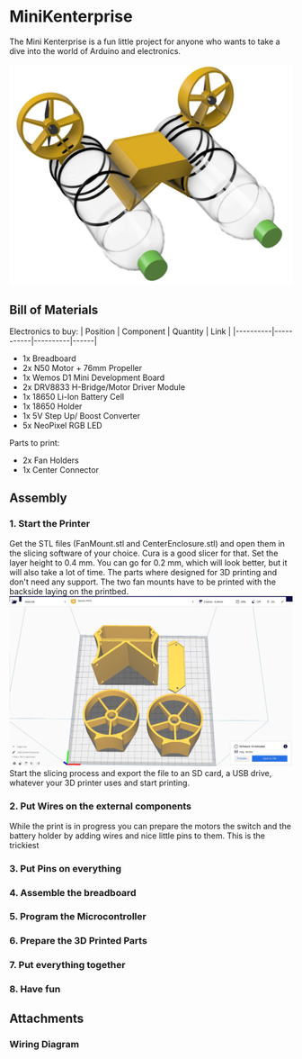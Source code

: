 # MiniKenterprise
The Mini Kenterprise is a fun little project for anyone who wants to take a dive into the world of Arduino and electronics.

![Rendering](images/MiniKenterprise_Rendering.JPG)


## Bill of Materials
Electronics to buy:
| Position | Component | Quantity | Link |
|----------|-----------|----------|------|
- 1x Breadboard
- 2x N50 Motor + 76mm Propeller
- 1x Wemos D1 Mini Development Board
- 2x DRV8833 H-Bridge/Motor Driver Module
- 1x 18650 Li-Ion Battery Cell
- 1x 18650 Holder
- 1x 5V Step Up/ Boost Converter
- 5x NeoPixel RGB LED

Parts to print:
- 2x Fan Holders
- 1x Center Connector

## Assembly
### 1. Start the Printer
Get the STL files (FanMount.stl and CenterEnclosure.stl) and open them in the slicing software of your choice. Cura is a good slicer for that. Set the layer height to 0.4 mm. You can go for 0.2 mm, which will look better, but it will also take a lot of time.
The parts where designed for 3D printing and don't need any support. The two fan mounts have to be printed with the backside laying on the printbed.
![Printing](images/PrintingSettings.JPG)
Start the slicing process and export the file to an SD card, a USB drive, whatever your 3D printer uses and start printing.

### 2. Put Wires on the external components
While the print is in progress you can prepare the motors the switch and the battery holder by adding wires and nice little pins to them. This is the trickiest 
### 3. Put Pins on everything
### 4. Assemble the breadboard
### 5. Program the Microcontroller
### 6. Prepare the 3D Printed Parts
### 7. Put everything together
### 8. Have fun


## Attachments
### Wiring Diagram
